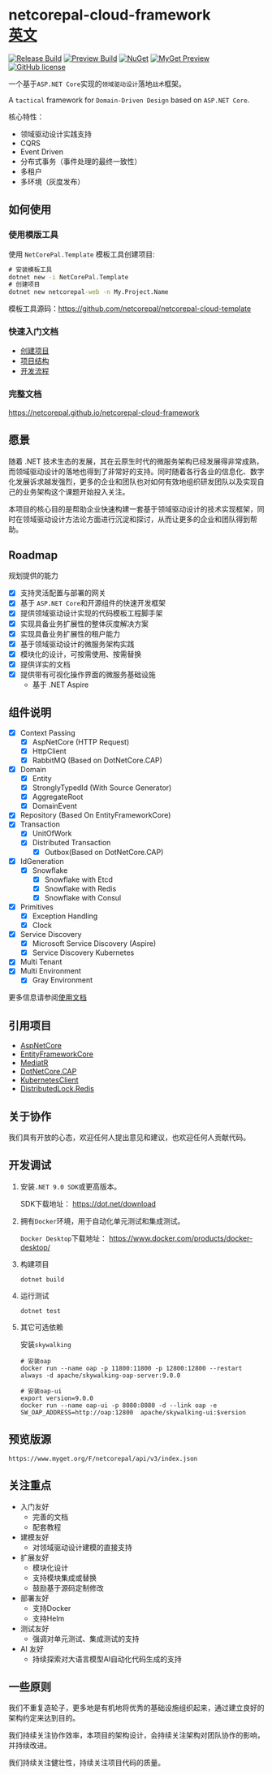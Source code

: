 # netcorepal-cloud-framework　　　　　　　　　　[英文](https://github.com/netcorepal/netcorepal-cloud-framework/blob/main/README.en.md)

[![Release Build](https://img.shields.io/github/actions/workflow/status/netcorepal/netcorepal-cloud-framework/release.yml?label=release%20build)](https://github.com/netcorepal/netcorepal-cloud-framework/actions/workflows/release.yml)
[![Preview Build](https://img.shields.io/github/actions/workflow/status/netcorepal/netcorepal-cloud-framework/dotnet.yml?label=preview%20build)](https://github.com/netcorepal/netcorepal-cloud-framework/actions/workflows/dotnet.yml)
[![NuGet](https://img.shields.io/nuget/v/NetCorePal.Extensions.AspNetCore.svg)](https://www.nuget.org/packages/NetCorePal.Extensions.AspNetCore)
[![MyGet Preview](https://img.shields.io/myget/netcorepal/vpre/NetCorePal.Extensions.AspNetCore?label=preview)](https://www.myget.org/feed/netcorepal/package/nuget/NetCorePal.Extensions.AspNetCore)
[![GitHub license](https://img.shields.io/badge/license-MIT-blue.svg)](https://github.com/netcorepal/netcorepal-cloud-framework/blob/main/LICENSE)

一个基于`ASP.NET Core`实现的`领域驱动设计`落地`战术`框架。

A `tactical` framework for `Domain-Driven Design` based on `ASP.NET Core`.

核心特性：
+ 领域驱动设计实践支持
+ CQRS
+ Event Driven
+ 分布式事务（事件处理的最终一致性）
+ 多租户
+ 多环境（灰度发布）

## 如何使用

### 使用模版工具

使用 `NetCorePal.Template` 模板工具创建项目:

```cmd
# 安装模板工具
dotnet new -i NetCorePal.Template
# 创建项目
dotnet new netcorepal-web -n My.Project.Name
```

模板工具源码：<https://github.com/netcorepal/netcorepal-cloud-template>

### 快速入门文档

+ [创建项目](https://netcorepal.github.io/netcorepal-cloud-framework/getting-started/getting-started/)
+ [项目结构](https://netcorepal.github.io/netcorepal-cloud-framework/getting-started/project-structure/)
+ [开发流程](https://netcorepal.github.io/netcorepal-cloud-framework/getting-started/development-process/)

### 完整文档

<https://netcorepal.github.io/netcorepal-cloud-framework>

## 愿景

随着 .NET
技术生态的发展，其在云原生时代的微服务架构已经发展得非常成熟，而领域驱动设计的落地也得到了非常好的支持。同时随着各行各业的信息化、数字化发展诉求越发强烈，更多的企业和团队也对如何有效地组织研发团队以及实现自己的业务架构这个课题开始投入关注。

本项目的核心目的是帮助企业快速构建一套基于领域驱动设计的技术实现框架，同时在领域驱动设计方法论方面进行沉淀和探讨，从而让更多的企业和团队得到帮助。

## Roadmap

规划提供的能力

+ [x] 支持灵活配置与部署的网关
+ [x] 基于 `ASP.NET Core`和开源组件的快速开发框架
+ [x] 提供领域驱动设计实现的代码模板工程脚手架
+ [x] 实现具备业务扩展性的整体灰度解决方案
+ [x] 实现具备业务扩展性的租户能力
+ [x] 基于领域驱动设计的微服务架构实践
+ [x] 模块化的设计，可按需使用、按需替换
+ [x] 提供详实的文档
+ [x] 提供带有可视化操作界面的微服务基础设施
  + 基于 .NET Aspire

## 组件说明

+ [x] Context Passing
  + [x] AspNetCore (HTTP Request)
  + [x] HttpClient
  + [x] RabbitMQ (Based on DotNetCore.CAP)
+ [x] Domain
  + [x] Entity
  + [x] StronglyTypedId (With Source Generator)
  + [x] AggregateRoot
  + [x] DomainEvent
+ [x] Repository (Based On EntityFrameworkCore)
+ [x] Transaction
  + [x] UnitOfWork
  + [x] Distributed Transaction
    + [x] Outbox(Based on DotNetCore.CAP)
+ [x] IdGeneration
  + [x] Snowflake
    + [x] Snowflake with Etcd
    + [x] Snowflake with Redis
    + [x] Snowflake with Consul
+ [x] Primitives
  + [x] Exception Handling
  + [x] Clock
+ [x] Service Discovery
  + [x] Microsoft Service Discovery (Aspire)
  + [x] Service Discovery Kubernetes
+ [x] Multi Tenant
+ [x] Multi Environment
  + [x] Gray Environment

更多信息请参阅[使用文档](docs/index.md)

## 引用项目

+ [AspNetCore](https://github.com/dotnet/aspnetcore)
+ [EntityFrameworkCore](https://github.com/dotnet/efcore)
+ [MediatR](https://github.com/jbogard/MediatR)
+ [DotNetCore.CAP](https://github.com/dotnetcore/CAP)
+ [KubernetesClient](https://github.com/kubernetes-client/csharp)
+ [DistributedLock.Redis](https://github.com/madelson/DistributedLock)

## 关于协作

我们具有开放的心态，欢迎任何人提出意见和建议，也欢迎任何人贡献代码。

## 开发调试

1. 安装`.NET 9.0 SDK`或更高版本。

    SDK下载地址： <https://dot.net/download>

2. 拥有`Docker`环境，用于自动化单元测试和集成测试。

    `Docker Desktop`下载地址： <https://www.docker.com/products/docker-desktop/>

3. 构建项目

    ```shell
    dotnet build
    ```

4. 运行测试

    ```shell
    dotnet test
    ```

5. 其它可选依赖

    安装`skywalking`

    ```shell
    # 安装oap
    docker run --name oap -p 11800:11800 -p 12800:12800 --restart always -d apache/skywalking-oap-server:9.0.0

    # 安装oap-ui
    export version=9.0.0
    docker run --name oap-ui -p 8080:8080 -d --link oap -e SW_OAP_ADDRESS=http://oap:12800  apache/skywalking-ui:$version
    ```


## 预览版源

```
https://www.myget.org/F/netcorepal/api/v3/index.json
```


## 关注重点

+ 入门友好
  + 完善的文档
  + 配套教程
+ 建模友好
  + 对领域驱动设计建模的直接支持
+ 扩展友好
  + 模块化设计
  + 支持模块集成或替换
  + 鼓励基于源码定制修改
+ 部署友好
  + 支持Docker
  + 支持Helm
+ 测试友好
  + 强调对单元测试、集成测试的支持
+ AI 友好
  + 持续探索对大语言模型AI自动化代码生成的支持

## 一些原则

我们不重复造轮子，更多地是有机地将优秀的基础设施组织起来，通过建立良好的架构约定来达到目的。

我们持续关注协作效率，本项目的架构设计，会持续关注架构对团队协作的影响，并持续改进。

我们持续关注健壮性，持续关注项目代码的质量。
